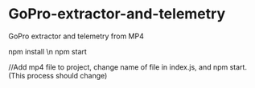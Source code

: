 # GoPro-extractor-and-telemetry
GoPro extractor and telemetry from MP4

npm install \n
npm start

//Add mp4 file to project, change name of file in index.js, and npm start. (This process should change)
